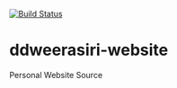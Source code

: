 [![Build Status](https://travis-ci.org/ddweerasiri/ddweerasiri-website.svg?branch=master)](https://travis-ci.org/zeit/next.js)

# ddweerasiri-website
Personal Website Source

